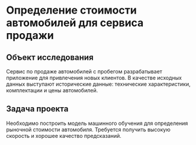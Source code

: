 # Определение стоимости автомобилей для сервиса продажи
## Объект исследования

Сервис по продаже автомобилей с пробегом разрабатывает приложение для привлечения новых клиентов. В качестве исходных данных выступают исторические данные: технические характеристики, комплектации и цены автомобилей.

## Задача проекта

Необходимо построить модель машинного обучения для определения рыночной стоимости автомобиля. Требуется получить высокую скорость и хорошее качество предсказаний.
